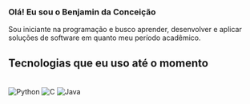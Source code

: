 ### Olá! Eu sou o Benjamin da Conceição

Sou iniciante na programação e busco aprender, desenvolver e aplicar soluções de software em quanto meu período acadêmico.

## Tecnologias que eu uso até o momento
<div style="display: incline_block"><br/>
    <img align="center" alt="Python" src="https://img.shields.io/badge/Python-3776AB?style=for-the-badge&logo=python&logoColor=white"/>
    <img align="center" alt="C" src="https://img.shields.io/badge/C-00599C?style=for-the-badge&logo=c&logoColor=white"/>
    <img align="center" alt="Java" src="https://img.shields.io/badge/Java-ED8B00?style=for-the-badge&logo=openjdk&logoColor=white"/>
</div>
